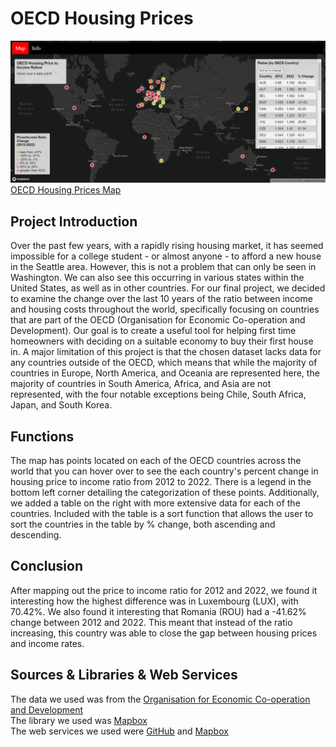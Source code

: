 # OECD Housing Prices
![Alt text](img/Global-housing-prices-interface.png)
[OECD Housing Prices Map](https://ilee17.github.io/geog328_group6_final/)

## Project Introduction
Over the past few years, with a rapidly rising housing market, it has seemed impossible for a college student - or almost anyone - to afford a new house in the Seattle area. However, this is not a problem that can only be seen in Washington. We can also see this occurring in various states within the United States, as well as in other countries. For our final project, we decided to examine the change over the last 10 years of the ratio between income and housing costs throughout the world, specifically focusing on countries that are part of the OECD (Organisation for Economic Co-operation and Development). Our goal is to create a useful tool for helping first time homeowners with deciding on a suitable economy to buy their first house in. A major limitation of this project is that the chosen dataset lacks data for any countries outside of the OECD, which means that while the majority of countries in Europe, North America, and Oceania are represented here, the majority of countries in South America, Africa, and Asia are not represented, with the four notable exceptions being Chile, South Africa, Japan, and South Korea.

## Functions
The map has points located on each of the OECD countries across the world that you can hover over to see the each country's percent change in housing price to income ratio from 2012 to 2022. There is a legend in the bottom left corner detailing the categorization of these points. Additionally, we added a table on the right with more extensive data for each of the countries. Included with the table is a sort function that allows the user to sort the countries in the table by % change, both ascending and descending.

## Conclusion
After mapping out the price to income ratio for 2012 and 2022, we found it interesting how the highest difference was in Luxembourg (LUX), with 70.42%. We also found it interesting that Romania (ROU) had a -41.62% change between 2012 and 2022. This meant that instead of the ratio increasing, this country was able to close the gap between housing prices and income rates.

## Sources & Libraries & Web Services
The data we used was from the [Organisation for Economic Co-operation and Development](https://data.oecd.org/price/housing-prices.htm)<br />
The library we used was [Mapbox](https://docs.mapbox.com/mapbox-gl-js/guides/)<br />
The web services we used were [GitHub](https://github.com/) and [Mapbox](https://www.mapbox.com/)